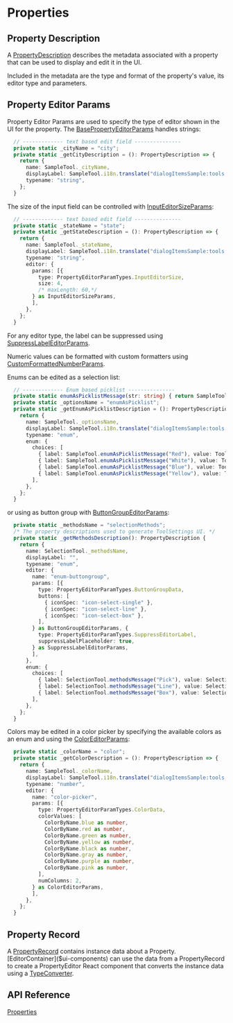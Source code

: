 # Properties

## Property Description

A [PropertyDescription]($ui-abstract:Properties) describes the metadata associated with a property that can be used to display and edit it in the UI.

Included in the metadata are the type and format of the property's value, its editor type and parameters.

## Property Editor Params

Property Editor Params are used to specify the type of editor shown in the UI for the property. The [BasePropertyEditorParams]($ui-abstract:Properties) handles strings:

```ts
  // ------------- text based edit field ---------------
  private static _cityName = "city";
  private static _getCityDescription = (): PropertyDescription => {
    return {
      name: SampleTool._cityName,
      displayLabel: SampleTool.i18n.translate("dialogItemsSample:tools.SampleTool.Prompts.City"),
      typename: "string",
    };
  }
```

The size of the input field can be controlled with [InputEditorSizeParams]($ui-abstract:Properties):

```ts
  // ------------- text based edit field ---------------
  private static _stateName = "state";
  private static _getStateDescription = (): PropertyDescription => {
    return {
      name: SampleTool._stateName,
      displayLabel: SampleTool.i18n.translate("dialogItemsSample:tools.SampleTool.Prompts.State"),
      typename: "string",
      editor: {
        params: [{
          type: PropertyEditorParamTypes.InputEditorSize,
          size: 4,
          /* maxLength: 60,*/
        } as InputEditorSizeParams,
        ],
      },
    };
  }
```

For any editor type, the label can be suppressed using [SuppressLabelEditorParams]($ui-abstract:Properties).

Numeric values can be formatted with custom formatters using [CustomFormattedNumberParams]($ui-abstract:Properties).

Enums can be edited as a selection list:

```ts
  // ------------- Enum based picklist ---------------
  private static enumAsPicklistMessage(str: string) { return SampleTool.i18n.translate("dialogItemsSample:tools.SampleTool.Options." + str); }
  private static _optionsName = "enumAsPicklist";
  private static _getEnumAsPicklistDescription = (): PropertyDescription => {
    return {
      name: SampleTool._optionsName,
      displayLabel: SampleTool.i18n.translate("dialogItemsSample:tools.SampleTool.Prompts.Options"),
      typename: "enum",
      enum: {
        choices: [
          { label: SampleTool.enumAsPicklistMessage("Red"), value: ToolOptions.Red },
          { label: SampleTool.enumAsPicklistMessage("White"), value: ToolOptions.White },
          { label: SampleTool.enumAsPicklistMessage("Blue"), value: ToolOptions.Blue },
          { label: SampleTool.enumAsPicklistMessage("Yellow"), value: ToolOptions.Yellow },
        ],
      },
    };
  }
```

or using as button group with [ButtonGroupEditorParams]($ui-abstract:Properties):

```ts
  private static _methodsName = "selectionMethods";
  /* The property descriptions used to generate ToolSettings UI. */
  private static _getMethodsDescription(): PropertyDescription {
    return {
      name: SelectionTool._methodsName,
      displayLabel: "",
      typename: "enum",
      editor: {
        name: "enum-buttongroup",
        params: [{
          type: PropertyEditorParamTypes.ButtonGroupData,
          buttons: [
            { iconSpec: "icon-select-single" },
            { iconSpec: "icon-select-line" },
            { iconSpec: "icon-select-box" },
          ],
        } as ButtonGroupEditorParams, {
          type: PropertyEditorParamTypes.SuppressEditorLabel,
          suppressLabelPlaceholder: true,
        } as SuppressLabelEditorParams,
        ],
      },
      enum: {
        choices: [
          { label: SelectionTool.methodsMessage("Pick"), value: SelectionMethod.Pick },
          { label: SelectionTool.methodsMessage("Line"), value: SelectionMethod.Line },
          { label: SelectionTool.methodsMessage("Box"), value: SelectionMethod.Box },
        ],
      },
    };
  }
```

Colors may be edited in a color picker by specifying the available colors as an enum and using the [ColorEditorParams]($ui-abstract:Properties):

```ts
  private static _colorName = "color";
  private static _getColorDescription = (): PropertyDescription => {
    return {
      name: SampleTool._colorName,
      displayLabel: SampleTool.i18n.translate("dialogItemsSample:tools.SampleTool.Prompts.Color"),
      typename: "number",
      editor: {
        name: "color-picker",
        params: [{
          type: PropertyEditorParamTypes.ColorData,
          colorValues: [
            ColorByName.blue as number,
            ColorByName.red as number,
            ColorByName.green as number,
            ColorByName.yellow as number,
            ColorByName.black as number,
            ColorByName.gray as number,
            ColorByName.purple as number,
            ColorByName.pink as number,
          ],
          numColumns: 2,
        } as ColorEditorParams,
        ],
      },
    };
  }
```

## Property Record

A [PropertyRecord]($ui-abstract:Properties) contains instance data about a Property. [EditorContainer]($ui-components) can use the data from a PropertyRecord to create a PropertyEditor React component that converts the instance data using a [TypeConverter]($ui-components:TypeConverters).

## API Reference

[Properties]($ui-abstract:Properties)
